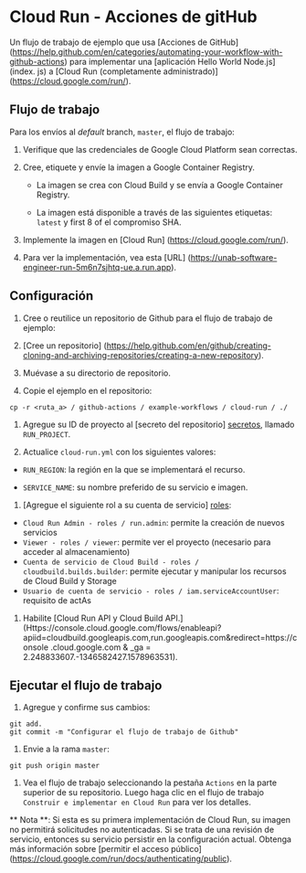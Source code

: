 # Cloud Run - Acciones de gitHub

Un flujo de trabajo de ejemplo que usa [Acciones de GitHub] (https://help.github.com/en/categories/automating-your-workflow-with-github-actions) para implementar una [aplicación Hello World Node.js] (index. js) a [Cloud Run (completamente administrado)] (https://cloud.google.com/run/).

## Flujo de trabajo

Para los envíos al _default_ branch, `master`, el flujo de trabajo:

1. Verifique que las credenciales de Google Cloud Platform sean correctas.

1. Cree, etiquete y envíe la imagen a Google Container Registry.

    * La imagen se crea con Cloud Build y se envía a Google Container Registry.

    * La imagen está disponible a través de las siguientes etiquetas: `latest` y first 8 of
    el compromiso SHA.

1. Implemente la imagen en [Cloud Run] (https://cloud.google.com/run/).

1. Para ver la implementación, vea esta [URL] (https://unab-software-engineer-run-5m6n7sjhtq-ue.a.run.app).

## Configuración

1. Cree o reutilice un repositorio de Github para el flujo de trabajo de ejemplo:

  1. [Cree un repositorio] (https://help.github.com/en/github/creating-cloning-and-archiving-repositories/creating-a-new-repository).

  1. Muévase a su directorio de repositorio.

  1. Copie el ejemplo en el repositorio:
  
  ```
  cp -r <ruta_a> / github-actions / example-workflows / cloud-run / ./
  ```
  
1. Agregue su ID de proyecto al [secreto del repositorio] [secretos], llamado `RUN_PROJECT`.

1. Actualice `cloud-run.yml` con los siguientes valores:

  * `RUN_REGION`: la región en la que se implementará el recurso.

  * `SERVICE_NAME`: su nombre preferido de su servicio e imagen.

1. [Agregue el siguiente rol a su cuenta de servicio] [roles]:

  * `Cloud Run Admin - roles / run.admin`: permite la creación de nuevos servicios
  * `Viewer - roles / viewer`: permite ver el proyecto (necesario para acceder al almacenamiento)
  * `Cuenta de servicio de Cloud Build - roles / cloudbuild.builds.builder`: permite
    ejecutar y manipular los recursos de Cloud Build y Storage
  * `Usuario de cuenta de servicio - roles / iam.serviceAccountUser`: requisito de actAs

1. Habilite [Cloud Run API y Cloud Build API.] (Https://console.cloud.google.com/flows/enableapi?apiid=cloudbuild.googleapis.com,run.googleapis.com&redirect=https://console .cloud.google.com & _ga = 2.248833607.-1346582427.1578963531).

## Ejecutar el flujo de trabajo

1. Agregue y confirme sus cambios:
```
git add.
git commit -m "Configurar el flujo de trabajo de Github"
```

1. Envie a la rama `master`:
```
git push origin master
```

1. Vea el flujo de trabajo seleccionando la pestaña `Actions` en la parte superior de su repositorio.
Luego haga clic en el flujo de trabajo `Construir e implementar en Cloud Run` para ver los detalles.

** Nota **: Si esta es su primera implementación de Cloud Run, su imagen no permitirá
solicitudes no autenticadas. Si se trata de una revisión de servicio, entonces su servicio
persistir en la configuración actual. Obtenga más información sobre [permitir el acceso público] (https://cloud.google.com/run/docs/authenticating/public).

[secretos]: https://help.github.com/en/actions/automating-your-workflow-with-github-actions/creating-and-using-encrypted-secrets
[clúster]: https://cloud.google.com/kubernetes-engine/docs/quickstart#create_cluster
[roles]: https://cloud.google.com/iam/docs/granting-roles-to-service-accounts#granting_access_to_a_service_account_for_a_resource
